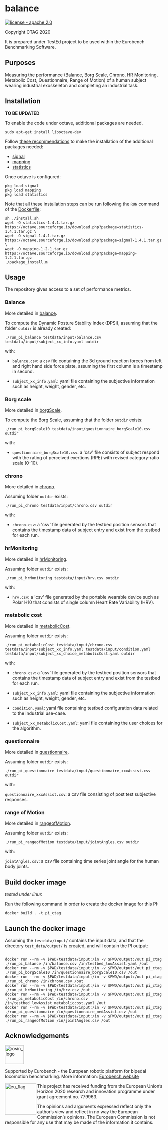 # balance

[![license - apache 2.0](https://img.shields.io/:license-Apache%202.0-blue.svg)](https://opensource.org/licenses/Apache-2.0)

Copyright CTAG 2020

It is prepared under TestEd project to be used within the Eurobench Benchmarking Software.

## Purposes

Measuring the performance (Balance, Borg Scale, Chrono, HR Monitoring, Metabolic Cost, Questionnaire, Range of Motion) of a human subject wearing industrial exoskeleton and completing an industrial task. 

## Installation

**TO BE UPDATED**

To enable the code under octave, additional packages are needed.

```console
sudo apt-get install liboctave-dev
```

Follow [these recommendations](https://octave.org/doc/v4.2.1/Installing-and-Removing-Packages.html) to make the installation of the additional packages needed:

- [signal](https://octave.sourceforge.io/signal/index.html)
- [mapping](https://octave.sourceforge.io/mapping/index.html)
- [statistics](https://octave.sourceforge.io/statistics/index.html)

Once octave is configured:

```console
pkg load signal
pkg load mapping
pkg load statistics
```

Note that all these installation steps can be run following the `RUN` command of the [Dockerfile](Dockerfile):

```shell
sh ./install.sh
wget -O statistics-1.4.1.tar.gz https://octave.sourceforge.io/download.php?package=statistics-1.4.1.tar.gz \
wget -O signal-1.4.1.tar.gz https://octave.sourceforge.io/download.php?package=signal-1.4.1.tar.gz \
wget -O mapping-1.2.1.tar.gz https://octave.sourceforge.io/download.php?package=mapping-1.2.1.tar.gz
./package_install.m
```

## Usage

The repository gives access to a set of performance metrics.

### Balance

More detailed in [balance](balance/README.md).

To compute the Dynamic Posture Stability Index (DPSI), assuming that the folder `outdir` is already created:

```shell
./run_pi_balance testdata/input/balance.csv testdata/input/subject_xx_info.yaml outdir
```

with:

- `balance.csv`: a `csv` file containing the 3d ground reaction forces from left and right hand side force plate, assuming the first column is a timestamp in second.

- `subject_xx_info.yaml`: yaml file containing the subjective information such as height, weight, gender, etc.

### Borg scale

More detailed in [borgScale](borgScale10/README.md).

To compute the Borg Scale, assuming that the folder `outdir` exists:

```shell
./run_pi_borgScale10 testdata/input/questionnaire_borgScale10.csv outdir
```

with:

- `questionnaire_borgScale10.csv`: a 'csv' file consists of subject respond with the rating of perceived exertions (RPE) with revised category-ratio scale (0-10). 

### chrono

More detailed in [chrono](chrono/README.md).

Assuming folder `outdir` exists:

```shell
./run_pi_chrono testdata/input/chrono.csv outdir
```

with:

- `chrono.csv`: a 'csv' file generated by the testbed position sensors that contains the timestamp data of subject entry and exist from the testbed for each run.

### hrMonitoring

More detailed in [hrMonitoring](hrMonitoring/README.md).

Assuming folder `outdir` exists:

```shell
./run_pi_hrMonitoring testdata/input/hrv.csv outdir
```

with:

- `hrv.csv`: a 'csv' file generated by the portable wearable device such as Polar H10 that consists of single column Heart Rate Variability (HRV). 

### metabolic cost

More detailed in [metabolicCost](metabolicCost/README.md).

Assuming folder `outdir` exists:

```shell
./run_pi_metabolicCost testdata/input/chrono.csv testdata/input/subject_xx_info.yaml testdata/input/condition.yaml testdata/input/subject_xx_choice_metabolicCost.yaml outdir
```

with:

- `chrono.csv`: a 'csv' file generated by the testbed position sensors that contains the timestamp data of subject entry and exist from the testbed for each run.

- `subject_xx_info.yaml`: yaml file containing the subjective information such as height, weight, gender, etc.

- `condition.yaml`: yaml file containing testbed configuration data related to the industrial use-case.

- `subject_xx_metabolicCost.yaml`: yaml file containing the user choices for the algorithm.

### questionnaire

More detailed in [questionnaire](questionnaire/README.md).

Assuming folder `outdir` exists:

```shell
./run_pi_questionnaire testdata/input/questionnaire_xxxAssist.csv outdir
```

with:

`questionnaire_xxxAssist.csv`: a csv file consisting of post test subjective responses. 

### range of Motion

More detailed in [rangeofMotion](rangeofMotion/README.md).

Assuming folder `outdir` exists:

```shell
./run_pi_rangeofMotion testdata/input/jointAngles.csv outdir
```

with:

`jointAngles.csv`: a csv file containing time series joint angle for the human body joints.

## Build docker image

_tested under linux_

Run the following command in order to create the docker image for this PI:

```console
docker build . -t pi_ctag
```

## Launch the docker image

Assuming the `testdata/input/` contains the input data, and that the directory `test_data/output/` is created, and will contain the PI output:

```shell

docker run --rm -v $PWD/testdata/input:/in -v $PWD/output:/out pi_ctag ./run_pi_balance /in/balance.csv /in/testbed_lowAssist.yaml /out
docker run --rm -v $PWD/testdata/input:/in -v $PWD/output:/out pi_ctag ./run_pi_borgScale10 /in/questionnaire_borgScale10.csv /out
docker run --rm -v $PWD/testdata/input:/in -v $PWD/output:/out pi_ctag ./run_pi_chrono /in/chrono.csv /out
docker run --rm -v $PWD/testdata/input:/in -v $PWD/output:/out pi_ctag ./run_pi_hrMonitoring /in/hrv.csv /out
docker run --rm -v $PWD/testdata/input:/in -v $PWD/output:/out pi_ctag ./run_pi_metabolicCost /in/chrono.csv /in/testbed_lowAssist_metaboliccost.yaml /out
docker run --rm -v $PWD/testdata/input:/in -v $PWD/output:/out pi_ctag ./run_pi_questionnaire /in/questionnaire_medAssist.csv /out
docker run --rm -v $PWD/testdata/input:/in -v $PWD/output:/out pi_ctag ./run_pi_rangeofMotion /in/jointAngles.csv /out

```

## Acknowledgements

<a href="http://eurobench2020.eu">
  <img src="http://eurobench2020.eu/wp-content/uploads/2018/06/cropped-logoweb.png"
       alt="rosin_logo" height="60" >
</a>

Supported by Eurobench - the European robotic platform for bipedal locomotion benchmarking.
More information: [Eurobench website][eurobench_website]

<img src="http://eurobench2020.eu/wp-content/uploads/2018/02/euflag.png"
     alt="eu_flag" width="100" align="left" >

This project has received funding from the European Union’s Horizon 2020
research and innovation programme under grant agreement no. 779963.

The opinions and arguments expressed reflect only the author‘s view and
reflect in no way the European Commission‘s opinions.
The European Commission is not responsible for any use that may be made
of the information it contains.

[eurobench_logo]: http://eurobench2020.eu/wp-content/uploads/2018/06/cropped-logoweb.png
[eurobench_website]: http://eurobench2020.eu "Go to website"
